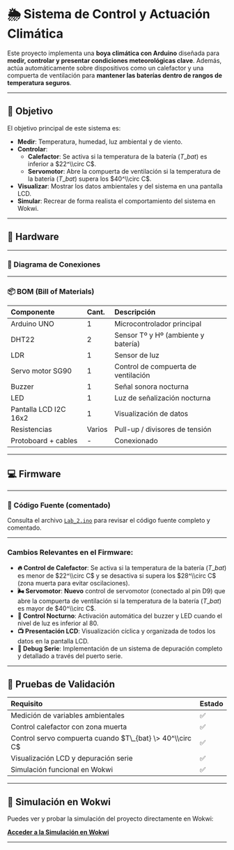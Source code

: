 # 🌦️ Sistema de Control y Actuación Climática

Este proyecto implementa una **boya climática con Arduino** diseñada para **medir, controlar y presentar condiciones meteorológicas clave**. Además, actúa automáticamente sobre dispositivos como un calefactor y una compuerta de ventilación para **mantener las baterías dentro de rangos de temperatura seguros**.

-----

## 🧠 Objetivo

El objetivo principal de este sistema es:

  * **Medir**: Temperatura, humedad, luz ambiental y de viento.
  * **Controlar**:
      * **Calefactor**: Se activa si la temperatura de la batería ($T\_{bat}$) es inferior a $22^\\circ C$.
      * **Servomotor**: Abre la compuerta de ventilación si la temperatura de la batería ($T\_{bat}$) supera los $40^\\circ C$.
  * **Visualizar**: Mostrar los datos ambientales y del sistema en una pantalla LCD.
  * **Simular**: Recrear de forma realista el comportamiento del sistema en Wokwi.

-----

## 🧰 Hardware

-----

### 🔌 Diagrama de Conexiones

-----

### 📦 BOM (Bill of Materials)

| Componente            | Cant. | Descripción                               |
| :-------------------- | :---- | :---------------------------------------- |
| Arduino UNO           | 1     | Microcontrolador principal                |
| DHT22                 | 2     | Sensor Tº y Hº (ambiente y batería)       |
| LDR                   | 1     | Sensor de luz                             |
| Servo motor SG90      | 1     | Control de compuerta de ventilación       |
| Buzzer                | 1     | Señal sonora nocturna                     |
| LED                   | 1     | Luz de señalización nocturna              |
| Pantalla LCD I2C 16x2 | 1     | Visualización de datos                    |
| Resistencias          | Varios | Pull-up / divisores de tensión            |
| Protoboard + cables   | -     | Conexionado                               |

-----

## 💻 Firmware

-----

### 🧾 Código Fuente (comentado)

Consulta el archivo [`Lab_2.ino`](https://www.google.com/search?q=./Lab_2.ino) para revisar el código fuente completo y comentado.

-----

### Cambios Relevantes en el Firmware:

  * **🔥 Control de Calefactor**: Se activa si la temperatura de la batería ($T\_{bat}$) es menor de $22^\\circ C$ y se desactiva si supera los $28^\\circ C$ (zona muerta para evitar oscilaciones).
  * **🌬️ Servomotor**: **Nuevo** control de servomotor (conectado al pin D9) que abre la compuerta de ventilación si la temperatura de la batería ($T\_{bat}$) es mayor de $40^\\circ C$.
  * **🌃 Control Nocturno**: Activación automática del buzzer y LED cuando el nivel de luz es inferior al $80%$.
  * **📺 Presentación LCD**: Visualización cíclica y organizada de todos los datos en la pantalla LCD.
  * **🧪 Debug Serie**: Implementación de un sistema de depuración completo y detallado a través del puerto serie.

-----

## 🧪 Pruebas de Validación

| Requisito                                  | Estado |
| :----------------------------------------- | :----- |
| Medición de variables ambientales          | ✅     |
| Control calefactor con zona muerta         | ✅     |
| Control servo compuerta cuando $T\_{bat} \> 40^\\circ C$ | ✅     |
| Visualización LCD y depuración serie       | ✅     |
| Simulación funcional en Wokwi              | ✅     |

-----

## 🔗 Simulación en Wokwi

Puedes ver y probar la simulación del proyecto directamente en Wokwi:

[**Acceder a la Simulación en Wokwi**](https://wokwi.com/projects/430770980504890369)

-----
